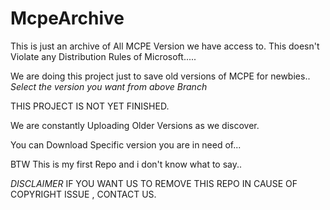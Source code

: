 # McpeArchive
This is just an archive of All MCPE Version we have access to. This doesn't Violate any Distribution Rules of Microsoft..... 



We are doing this project just to save old versions of MCPE for newbies..
*Select the version you want from above Branch*


THIS PROJECT IS NOT YET FINISHED.

We are constantly Uploading Older Versions as we discover.

You can Download Specific version you are in need of...

BTW This is my first Repo and i don't know what to say..


*DISCLAIMER*
IF YOU WANT US TO REMOVE THIS REPO IN CAUSE OF COPYRIGHT ISSUE , CONTACT US.
